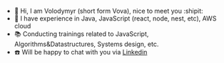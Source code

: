 - :wave: Hi, I am Volodymyr (short form Vova), nice to meet you :shipit: 
- :raising_hand: I have experience in Java, JavaScript (react, node, nest, etc), AWS cloud
- :books: Conducting trainings related to JavaScript, Algorithms&Datastructures, Systems design, etc.
- :phone: Will be happy to chat with you via [Linkedin](https://www.linkedin.com/in/vladimir-vyshko-279226a1/ "My page")

